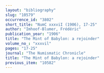 ```yaml
---
layout: "bibliography"
slug: "10579"
occurrence_id: "3802"
short_title: "NumC xxxviI (1906), 17-25"
author: "Imhoof-Blumer, Frédéric"
publication_year: "1906"
title: "The Mint of Babylon: a rejoinder"
volume_no_: "xxxvil"
pages: "17-25"
journal: "The Numismatic Chronicle"
title: "The Mint of Babylon: a rejoinder"
previous_item: "10582"
---
```

